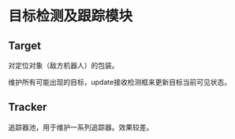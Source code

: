 # 目标检测及跟踪模块

## Target

对定位对象（敌方机器人）的包装。

维护所有可能出现的目标，update接收检测框来更新目标当前可见状态。

## Tracker

追踪器池，用于维护一系列追踪器。效果较差。

